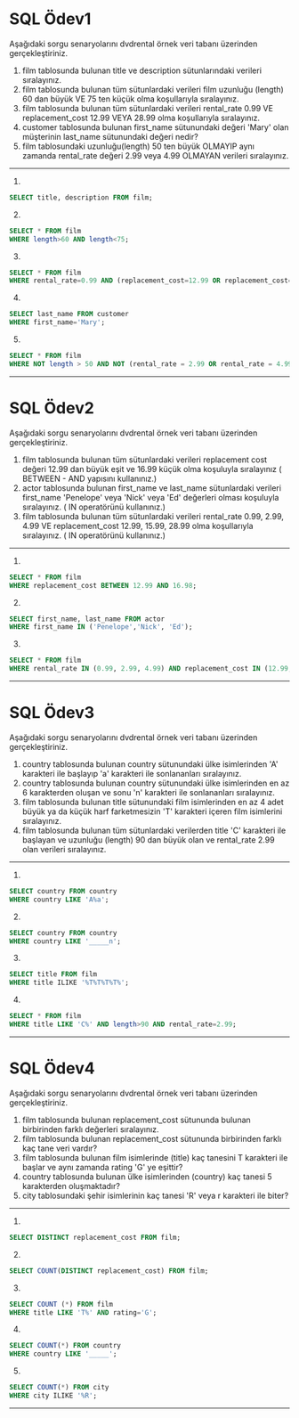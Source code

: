 # SQL Ödev1

Aşağıdaki sorgu senaryolarını dvdrental örnek veri tabanı üzerinden gerçekleştiriniz.

1. film tablosunda bulunan title ve description sütunlarındaki verileri sıralayınız.
2. film tablosunda bulunan tüm sütunlardaki verileri film uzunluğu (length) 60 dan büyük VE 75 ten küçük olma koşullarıyla sıralayınız.
3. film tablosunda bulunan tüm sütunlardaki verileri rental_rate 0.99 VE replacement_cost 12.99 VEYA 28.99 olma koşullarıyla sıralayınız.
4. customer tablosunda bulunan first_name sütunundaki değeri 'Mary' olan müşterinin last_name sütunundaki değeri nedir?
5. film tablosundaki uzunluğu(length) 50 ten büyük OLMAYIP aynı zamanda rental_rate değeri 2.99 veya 4.99 OLMAYAN verileri sıralayınız.
***

1. 
```sql 
SELECT title, description FROM film;
```
2.
```sql 
SELECT * FROM film
WHERE length>60 AND length<75;
```
3. 
```sql
SELECT * FROM film
WHERE rental_rate=0.99 AND (replacement_cost=12.99 OR replacement_cost=28.99);
```

4. 
```sql
SELECT last_name FROM customer
WHERE first_name='Mary';
```
5. 
```sql
SELECT * FROM film
WHERE NOT length > 50 AND NOT (rental_rate = 2.99 OR rental_rate = 4.99);
```
***
# SQL Ödev2

Aşağıdaki sorgu senaryolarını dvdrental örnek veri tabanı üzerinden gerçekleştiriniz.

1. film tablosunda bulunan tüm sütunlardaki verileri replacement cost değeri 12.99 dan büyük eşit ve 16.99 küçük olma koşuluyla sıralayınız ( BETWEEN - AND yapısını kullanınız.)
2. actor tablosunda bulunan first_name ve last_name sütunlardaki verileri first_name 'Penelope' veya 'Nick' veya 'Ed' değerleri olması koşuluyla sıralayınız. ( IN operatörünü kullanınız.)
3. film tablosunda bulunan tüm sütunlardaki verileri rental_rate 0.99, 2.99, 4.99 VE replacement_cost 12.99, 15.99, 28.99 olma koşullarıyla sıralayınız. ( IN operatörünü kullanınız.)
***

1.
```sql
SELECT * FROM film
WHERE replacement_cost BETWEEN 12.99 AND 16.98;
```
2.
```sql
SELECT first_name, last_name FROM actor
WHERE first_name IN ('Penelope','Nick', 'Ed');
```
3.
```sql
SELECT * FROM film
WHERE rental_rate IN (0.99, 2.99, 4.99) AND replacement_cost IN (12.99, 15.99, 28.99);
```
***
# SQL Ödev3

Aşağıdaki sorgu senaryolarını dvdrental örnek veri tabanı üzerinden gerçekleştiriniz.

1. country tablosunda bulunan country sütunundaki ülke isimlerinden 'A' karakteri ile başlayıp 'a' karakteri ile sonlananları sıralayınız.
2. country tablosunda bulunan country sütunundaki ülke isimlerinden en az 6 karakterden oluşan ve sonu 'n' karakteri ile sonlananları sıralayınız.
3. film tablosunda bulunan title sütunundaki film isimlerinden en az 4 adet büyük ya da küçük harf farketmesizin 'T' karakteri içeren film isimlerini sıralayınız.
4. film tablosunda bulunan tüm sütunlardaki verilerden title 'C' karakteri ile başlayan ve uzunluğu (length) 90 dan büyük olan ve rental_rate 2.99 olan verileri sıralayınız.
***
1.
```sql
SELECT country FROM country
WHERE country LIKE 'A%a';
```
2.
```sql
SELECT country FROM country
WHERE country LIKE '_____n';
```
3.
```sql
SELECT title FROM film
WHERE title ILIKE '%T%T%T%T%';
```
4.
```sql
SELECT * FROM film
WHERE title LIKE 'C%' AND length>90 AND rental_rate=2.99;
```
***
# SQL Ödev4
Aşağıdaki sorgu senaryolarını dvdrental örnek veri tabanı üzerinden gerçekleştiriniz.

1. film tablosunda bulunan replacement_cost sütununda bulunan birbirinden farklı değerleri sıralayınız.
2. film tablosunda bulunan replacement_cost sütununda birbirinden farklı kaç tane veri vardır?
3. film tablosunda bulunan film isimlerinde (title) kaç tanesini T karakteri ile başlar ve aynı zamanda rating 'G' ye eşittir?
4. country tablosunda bulunan ülke isimlerinden (country) kaç tanesi 5 karakterden oluşmaktadır?
5. city tablosundaki şehir isimlerinin kaç tanesi 'R' veya r karakteri ile biter?
***
1.
```sql
SELECT DISTINCT replacement_cost FROM film;
```
2.
```sql
SELECT COUNT(DISTINCT replacement_cost) FROM film;
```
3.
```sql
SELECT COUNT (*) FROM film
WHERE title LIKE 'T%' AND rating='G';
```
4.
```sql
SELECT COUNT(*) FROM country
WHERE country LIKE '_____';
```
5.
```sql
SELECT COUNT(*) FROM city
WHERE city ILIKE '%R';
```
***
